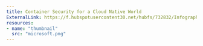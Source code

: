 ```yaml
---
title: Container Security for a Cloud Native World
ExternalLink: https://f.hubspotusercontent30.net/hubfs/732832/Infographics/Infographic%20-%20Azure%20-%20Container%20Security%20for%20a%20Cloud%20Native%20World.pdf
resources:
- name: "thumbnail"
  src: "microsoft.png"
---
```

